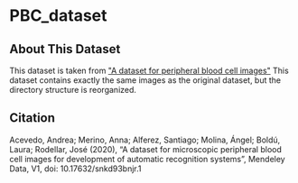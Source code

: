 # PBC_dataset

## About This Dataset
This dataset is taken from ["A dataset for peripheral blood cell images"](https://data.mendeley.com/datasets/snkd93bnjr/1)
This dataset contains exactly the same images as the original dataset, but the directory structure is reorganized.


## Citation
Acevedo, Andrea; Merino, Anna; Alferez, Santiago; Molina, Ángel; Boldú, Laura; Rodellar, José (2020), “A dataset for microscopic peripheral blood cell images for development of automatic recognition systems”, Mendeley Data, V1, doi: 10.17632/snkd93bnjr.1


